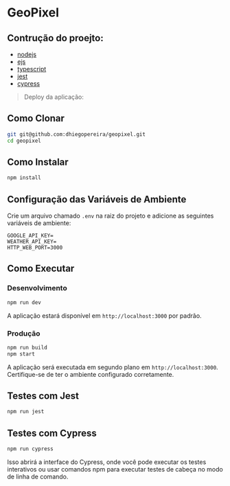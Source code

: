 # GeoPixel



## Contrução do proejto:

- [nodejs](https://nodejs.org/en)
- [ejs](https://ejs.co/)
- [typescript](https://www.typescriptlang.org/)
- [jest](https://jestjs.io/pt-BR/)
- [cypress](https://www.cypress.io/)

> Deploy da aplicação: 

## Como Clonar
```bash
git git@github.com:dhiegopereira/geopixel.git
cd geopixel
```

## Como Instalar
```bash
npm install
```

## Configuração das Variáveis de Ambiente
Crie um arquivo chamado `.env` na raiz do projeto e adicione as seguintes variáveis de ambiente:

```env
GOOGLE_API_KEY=
WEATHER_API_KEY=
HTTP_WEB_PORT=3000
```

## Como Executar
### Desenvolvimento
```bash
npm run dev
```

A aplicação estará disponível em `http://localhost:3000` por padrão.

### Produção
```bash
npm run build
npm start
```

A aplicação será executada em segundo plano em `http://localhost:3000`. Certifique-se de ter o ambiente configurado corretamente.

## Testes com Jest
```bash
npm run jest
```

## Testes com Cypress
```bash
npm run cypress
```

Isso abrirá a interface do Cypress, onde você pode executar os testes interativos ou usar comandos npm para executar testes de cabeça no modo de linha de comando.
